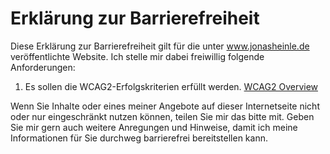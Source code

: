 # Erklärung zur Barrierefreiheit

Diese Erklärung zur Barrierefreiheit gilt für die unter www.jonasheinle.de 
veröffentlichte Website.
Ich stelle mir dabei freiwillig folgende Anforderungen:

1.	Es sollen die WCAG2-Erfolgskriterien erfüllt 	werden.
	[WCAG2 Overview](https://www.w3.org/WAI/standards-guidelines/wcag/)

Wenn Sie Inhalte oder eines meiner Angebote auf dieser Internetseite nicht oder 
nur eingeschränkt nutzen können, teilen Sie mir das bitte mit. Geben Sie mir gern 
auch weitere Anregungen und Hinweise, damit ich meine Informationen für Sie 
durchweg barrierefrei bereitstellen kann.